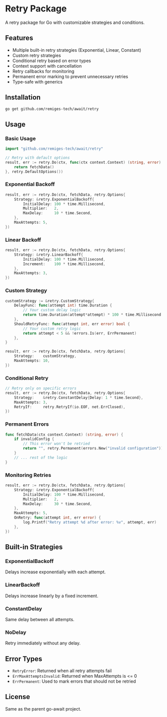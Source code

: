 # Retry Package

A retry package for Go with customizable strategies and conditions.

## Features

- Multiple built-in retry strategies (Exponential, Linear, Constant)
- Custom retry strategies
- Conditional retry based on error types
- Context support with cancellation
- Retry callbacks for monitoring
- Permanent error marking to prevent unnecessary retries
- Type-safe with generics

## Installation

```bash
go get github.com/remiges-tech/await/retry
```

## Usage

### Basic Usage

```go
import "github.com/remiges-tech/await/retry"

// Retry with default options
result, err := retry.Do(ctx, func(ctx context.Context) (string, error) {
    return fetchData()
}, retry.DefaultOptions())
```

### Exponential Backoff

```go
result, err := retry.Do(ctx, fetchData, retry.Options{
    Strategy: &retry.ExponentialBackoff{
        InitialDelay: 100 * time.Millisecond,
        Multiplier:   2,
        MaxDelay:     10 * time.Second,
    },
    MaxAttempts: 5,
})
```

### Linear Backoff

```go
result, err := retry.Do(ctx, fetchData, retry.Options{
    Strategy: &retry.LinearBackoff{
        InitialDelay: 100 * time.Millisecond,
        Increment:    100 * time.Millisecond,
    },
    MaxAttempts: 3,
})
```

### Custom Strategy

```go
customStrategy := &retry.CustomStrategy{
    DelayFunc: func(attempt int) time.Duration {
        // Your custom delay logic
        return time.Duration(attempt*attempt) * 100 * time.Millisecond
    },
    ShouldRetryFunc: func(attempt int, err error) bool {
        // Your custom retry logic
        return attempt < 5 && !errors.Is(err, ErrPermanent)
    },
}

result, err := retry.Do(ctx, fetchData, retry.Options{
    Strategy:    customStrategy,
    MaxAttempts: 10,
})
```

### Conditional Retry

```go
// Retry only on specific errors
result, err := retry.Do(ctx, fetchData, retry.Options{
    Strategy:    &retry.ConstantDelay{Delay: 1 * time.Second},
    MaxAttempts: 3,
    RetryIf:     retry.RetryIf(io.EOF, net.ErrClosed),
})

```

### Permanent Errors

```go
func fetchData(ctx context.Context) (string, error) {
    if invalidConfig {
        // This error won't be retried
        return "", retry.Permanent(errors.New("invalid configuration"))
    }
    // ... rest of the logic
}
```

### Monitoring Retries

```go
result, err := retry.Do(ctx, fetchData, retry.Options{
    Strategy: &retry.ExponentialBackoff{
        InitialDelay: 100 * time.Millisecond,
        Multiplier:   2,
        MaxDelay:     30 * time.Second,
    },
    MaxAttempts: 5,
    OnRetry: func(attempt int, err error) {
        log.Printf("Retry attempt %d after error: %v", attempt, err)
    },
})
```

## Built-in Strategies

### ExponentialBackoff
Delays increase exponentially with each attempt.

### LinearBackoff
Delays increase linearly by a fixed increment.

### ConstantDelay
Same delay between all attempts.

### NoDelay
Retry immediately without any delay.

## Error Types

- `RetryError`: Returned when all retry attempts fail
- `ErrMaxAttemptsInvalid`: Returned when MaxAttempts is <= 0
- `ErrPermanent`: Used to mark errors that should not be retried

## License

Same as the parent go-await project.
